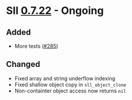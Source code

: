 # Sll [0.7.22] - Ongoing

## Added

- More tests ([#285])

## Changed

- Fixed array and string underflow indexing
- Fixed shallow object copy in `sll_object_clone`
- Non-containter object access now returns `nil`

[0.7.22]: https://github.com/sl-lang/sll/compare/sll-v0.7.21...main
[#285]: https://github.com/sl-lang/sll/issues/285
